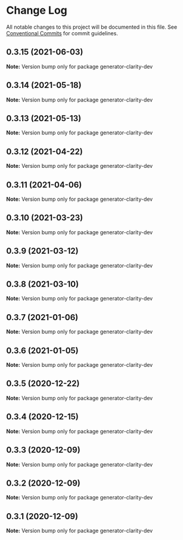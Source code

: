# Change Log

All notable changes to this project will be documented in this file.
See [Conventional Commits](https://conventionalcommits.org) for commit guidelines.

## 0.3.15 (2021-06-03)

**Note:** Version bump only for package generator-clarity-dev





## 0.3.14 (2021-05-18)

**Note:** Version bump only for package generator-clarity-dev





## 0.3.13 (2021-05-13)

**Note:** Version bump only for package generator-clarity-dev





## 0.3.12 (2021-04-22)

**Note:** Version bump only for package generator-clarity-dev





## 0.3.11 (2021-04-06)

**Note:** Version bump only for package generator-clarity-dev





## 0.3.10 (2021-03-23)

**Note:** Version bump only for package generator-clarity-dev





## 0.3.9 (2021-03-12)

**Note:** Version bump only for package generator-clarity-dev





## 0.3.8 (2021-03-10)

**Note:** Version bump only for package generator-clarity-dev





## 0.3.7 (2021-01-06)

**Note:** Version bump only for package generator-clarity-dev





## 0.3.6 (2021-01-05)

**Note:** Version bump only for package generator-clarity-dev





## 0.3.5 (2020-12-22)

**Note:** Version bump only for package generator-clarity-dev





## 0.3.4 (2020-12-15)

**Note:** Version bump only for package generator-clarity-dev





## 0.3.3 (2020-12-09)

**Note:** Version bump only for package generator-clarity-dev





## 0.3.2 (2020-12-09)

**Note:** Version bump only for package generator-clarity-dev





## 0.3.1 (2020-12-09)

**Note:** Version bump only for package generator-clarity-dev
